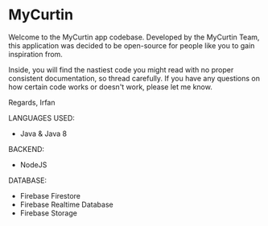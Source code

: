 # MyCurtin

Welcome to the MyCurtin app codebase. Developed by the MyCurtin Team, this application was decided to be open-source for people like you to gain inspiration from.

Inside, you will find the nastiest code you might read with no proper consistent documentation, so thread carefully. If you have any questions on how certain code works or doesn't work, please let me know.

Regards,
Irfan

LANGUAGES USED:

- Java & Java 8

BACKEND:

- NodeJS

DATABASE:

- Firebase Firestore
- Firebase Realtime Database
- Firebase Storage
